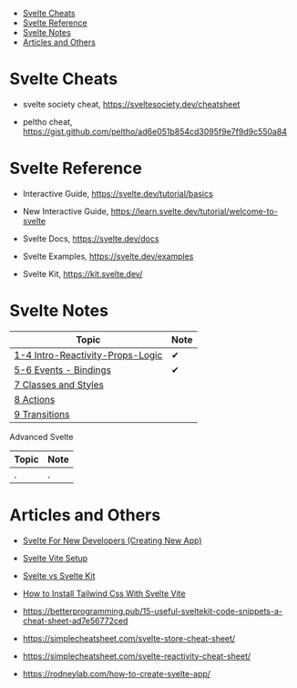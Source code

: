 
- [Svelte Cheats](#svelte-cheats)
- [Svelte Reference](#svelte-reference)
- [Svelte Notes](#svelte-notes)
- [Articles and Others](#articles-and-others)

# Svelte Cheats

- svelte society cheat, https://sveltesociety.dev/cheatsheet

- peltho cheat, https://gist.github.com/peltho/ad6e051b854cd3095f9e7f9d9c550a84



# Svelte Reference

- Interactive Guide, https://svelte.dev/tutorial/basics

- New Interactive Guide, https://learn.svelte.dev/tutorial/welcome-to-svelte

- Svelte Docs, https://svelte.dev/docs

- Svelte Examples, https://svelte.dev/examples

- Svelte Kit, https://kit.svelte.dev/

# Svelte Notes

Topic                                                         | Note
--------------------------------------------------------------|-----
[1-4 Intro-Reactivity-Props-Logic](./notes/svelte-01-basic.md) | ✔
[5-6 Events - Bindings](./notes/svelte-02-events-bindings.md) | ✔
[7 Classes and Styles](./notes/svelte-03-life-cycle.md)       |
[8 Actions](./notes/svelte-04-stores.md)                      |
[9 Transitions](./notes/svelte-05-actions.md)                 |

Advanced Svelte

Topic | Note
------|-----
.     | .


# Articles and Others

- [Svelte For New Developers (Creating New App)](./arts/art-svelte-for-new-developers.md)

- [Svelte Vite Setup](./arts/art-svelte-vite-setup.md)

- [Svelte vs Svelte Kit](./arts/art-svelte-vs-sveltekit.md)

- [How to Install Tailwind Css With Svelte Vite](./arts/art-alti-how-to-install-tailwind-css-with-svelte-vite.md)

- https://betterprogramming.pub/15-useful-sveltekit-code-snippets-a-cheat-sheet-ad7e56772ced

- https://simplecheatsheet.com/svelte-store-cheat-sheet/

- https://simplecheatsheet.com/svelte-reactivity-cheat-sheet/

- https://rodneylab.com/how-to-create-svelte-app/